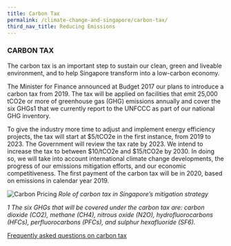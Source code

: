 ```yaml
---
title: Carbon Tax
permalink: /climate-change-and-singapore/carbon-tax/
third_nav_title: Reducing Emissions
---
```


### CARBON TAX

The carbon tax is an important step to sustain our clean, green and liveable environment, and to help Singapore transform into a low-carbon economy.

The Minister for Finance announced at Budget 2017 our plans to introduce a carbon tax from 2019. The tax will be applied on facilities that emit 25,000 tCO2e or more of greenhouse gas (GHG) emissions annually and cover the six GHGs1 that we currently report to the UNFCCC as part of our national GHG inventory.

To give the industry more time to adjust and implement energy efficiency projects, the tax will start at $5/tCO2e in the first instance, from 2019 to 2023. The Government will review the tax rate by 2023. We intend to increase the tax to between $10/tCO2e and $15/tCO2e by 2030. In doing so, we will take into account international climate change developments, the progress of our emissions mitigation efforts, and our economic competitiveness. The first payment of the carbon tax will be in 2020, based on emissions in calendar year 2019.

![Carbon Pricing](https://www.nccs.gov.sg/images/default-source/default-album/carbon-pricing.png "Carbon Pricing")
*Role of carbon tax in Singapore’s mitigation strategy*

*1 The six GHGs that will be covered under the carbon tax are: carbon dioxide (CO2), methane (CH4), nitrous oxide (N2O), hydrofluorocarbons (HFCs), perfluorocarbons (PFCs), and sulphur hexafluoride (SF6).*

[Frequently asked questions on carbon tax](https://www.nccs.gov.sg/faqs/carbon-tax)

